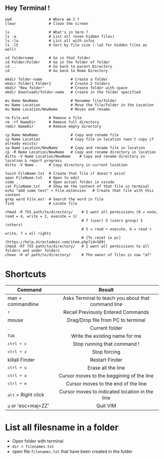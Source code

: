 ## Hey Terminal !

```shell
pwd                 # Where am I ?
clear               # Clean the screen

ls                  # What's in here ?
ls -a               # List all (even hidden files)
ls -la              # List all with infos
ls -lS              # Sort by file size (-laS for hidden files as well)

cd foldername       # Go in that folder
cd Folder/Folder    # Go in the folder of folder
cd ..               # Go back to parent Directory
cd                  # Go back to Home Directory

mkdir folder-name             # Create a folder
mkdir Folder1 Folder2         # Create 2 folders
mkdir "New folder"            # Create folder with space
mkdir Downloads/folder-name   # Create in the folder specified

mv Name NewName               # Renamme file/folder
mv Name Location              # Move the file/folder in the Location
mv Name Location/NewName      # Moves and rename

rm File.ext         # Remove a file
rm -rf NameDir      # Remove full directory
rmdir NameDir       # Remove empty directory

cp Name NewName               # Copy and rename file
cp Name Location              # Copy file in location (won't copy if already exists)
cp Name Location/NewName      # Copy and rename file in location
cp -R Name Location/NewName   # Copy and rename directory in location
ditto -V Name Location/NewName    # Copy and rename directory in location & report progress
ditto -V Name .     # Copy directory in current location

touch FileName.txt  # Create that file if doesn't exist
open FileName.txt   # Open to edit
code .              # Open actual folder in vscode
cat FileName.txt    # Show me the content of that file in terminal
echo "add some text" > File.extension   # Create that file with this content
grep word File.ext  # Search the word in file
find                # Locate file

chmod -R 755 path/to/directory/    # I want all permissions (0 = none, read = 4, write = 2, execute = 1)
                                   # 7 (user) 5 (users group) 5 (others)
                                   # 5 = read + execute, 6 = read + write, 7 = all rights
                                   # [To reset in pc](https://help.directadmin.com/item.php?id=589)
chmod -Rf 755 path/to/directory/   # I want all permissions to all folders and under folders
chown -R af path/to/directory/     # The owner of files is now "af"
```

# Shortcuts
| Command                      | Result                                                  |
| ---------------------------- |:-------------------------------------------------------:|
| man + commandline            | Asks Terminal to teach you about that command line      |
| <kbd>&uarr;</kbd>            | Recall Previously Entered Commands                      |
| mouse                        | Drag/Drop file from PC to terminal                      |
| .                            | Current folder                                          |
| <kbd>Tab</kbd>               | Write the existing name for me                          |
| <kbd>ctrl + c</kbd>          | Stop running that command !                             |
| <kbd>ctrl + z</kbd>          | Stop forcing                                            |
| killall Finder               | Restart Finder                                          |
| <kbd>ctrl + u</kbd>          | Erase all the line                                      |
| <kbd>ctrl + a</kbd>          | Cursor moves to the beggining of the line               |
| <kbd>ctrl + e</kbd>          | Cursor moves to the end of the line                     |
| <kbd>alt</kbd> + Right click | Cursor moves to indicated location in the line          |
| <kbd>q</kbd> or 'esc+maj+ZZ' | Quit VIM                                                |

# List all filesname in a folder
- Open folder with terminal
- `dir > filenames.txt`
- open file `filenames.txt` that have been created in the folder
